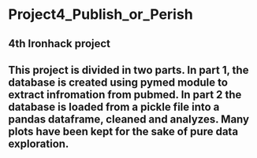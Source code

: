 # Project4_Publish_or_Perish

## 4th Ironhack project 


## This project is divided in two parts. In part 1, the database is created using pymed module to extract infromation from pubmed. In part 2 the database is loaded from a pickle file into a pandas dataframe, cleaned and analyzes. Many plots have been kept for the sake of pure data exploration.
